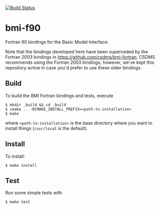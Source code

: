 [![Build Status](https://travis-ci.org/csdms/bmi-f90.svg?branch=master)](https://travis-ci.org/csdms/bmi-f90)

# bmi-f90

Fortran 90 bindings for the Basic Model Interface.

Note that the bindings developed here
have been superceded by the Fortran 2003 bindings
in https://github.com/csdms/bmi-fortran.
CSDMS recommends using the Fortran 2003 bindings;
however, we've kept this repository active
in case you'd prefer to use these older bindings.

## Build

To build the BMI Fortran bindings and tests, execute

    $ mkdir _build && cd _build
    $ cmake .. -DCMAKE_INSTALL_PREFIX=<path-to-installation>
    $ make

where `<path-to-installation>` is the base directory where you want
to install things (`/usr/local` is the default).

## Install

To install:

    $ make install

## Test

Run some simple tests with

    $ make test
